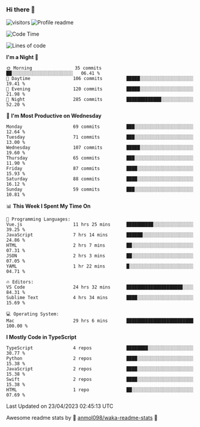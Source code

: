 ### Hi there 👋  
![visitors](https://visitor-badge.laobi.icu/badge?page_id=leverglowh) ![Profile readme](https://github.com/leverglowh/leverglowh/workflows/Profile%20readme/badge.svg?branch=master)

<!--START_SECTION:waka-->
![Code Time](http://img.shields.io/badge/Code%20Time-2%2C076%20hrs%205%20mins-blue)

![Lines of code](https://img.shields.io/badge/From%20Hello%20World%20I%27ve%20Written-198.9%20thousand%20lines%20of%20code-blue)

**I'm a Night 🦉** 

```text
🌞 Morning                35 commits          ██░░░░░░░░░░░░░░░░░░░░░░░   06.41 % 
🌆 Daytime                106 commits         █████░░░░░░░░░░░░░░░░░░░░   19.41 % 
🌃 Evening                120 commits         █████░░░░░░░░░░░░░░░░░░░░   21.98 % 
🌙 Night                  285 commits         █████████████░░░░░░░░░░░░   52.20 % 
```
📅 **I'm Most Productive on Wednesday** 

```text
Monday                   69 commits          ███░░░░░░░░░░░░░░░░░░░░░░   12.64 % 
Tuesday                  71 commits          ███░░░░░░░░░░░░░░░░░░░░░░   13.00 % 
Wednesday                107 commits         █████░░░░░░░░░░░░░░░░░░░░   19.60 % 
Thursday                 65 commits          ███░░░░░░░░░░░░░░░░░░░░░░   11.90 % 
Friday                   87 commits          ████░░░░░░░░░░░░░░░░░░░░░   15.93 % 
Saturday                 88 commits          ████░░░░░░░░░░░░░░░░░░░░░   16.12 % 
Sunday                   59 commits          ███░░░░░░░░░░░░░░░░░░░░░░   10.81 % 
```


📊 **This Week I Spent My Time On** 

```text
💬 Programming Languages: 
Vue.js                   11 hrs 25 mins      ██████████░░░░░░░░░░░░░░░   39.25 % 
JavaScript               7 hrs 14 mins       ██████░░░░░░░░░░░░░░░░░░░   24.86 % 
HTML                     2 hrs 7 mins        ██░░░░░░░░░░░░░░░░░░░░░░░   07.31 % 
JSON                     2 hrs 3 mins        ██░░░░░░░░░░░░░░░░░░░░░░░   07.05 % 
YAML                     1 hr 22 mins        █░░░░░░░░░░░░░░░░░░░░░░░░   04.71 % 

🔥 Editors: 
VS Code                  24 hrs 32 mins      █████████████████████░░░░   84.31 % 
Sublime Text             4 hrs 34 mins       ████░░░░░░░░░░░░░░░░░░░░░   15.69 % 

💻 Operating System: 
Mac                      29 hrs 6 mins       █████████████████████████   100.00 % 
```

**I Mostly Code in TypeScript** 

```text
TypeScript               4 repos             ████████░░░░░░░░░░░░░░░░░   30.77 % 
Python                   2 repos             ████░░░░░░░░░░░░░░░░░░░░░   15.38 % 
JavaScript               2 repos             ████░░░░░░░░░░░░░░░░░░░░░   15.38 % 
Swift                    2 repos             ████░░░░░░░░░░░░░░░░░░░░░   15.38 % 
HTML                     1 repo              ██░░░░░░░░░░░░░░░░░░░░░░░   07.69 % 
```




 Last Updated on 23/04/2023 02:45:13 UTC
<!--END_SECTION:waka-->


Awesome readme stats by :star2: [anmol098/waka-readme-stats](https://github.com/anmol098/waka-readme-stats) :star2:
